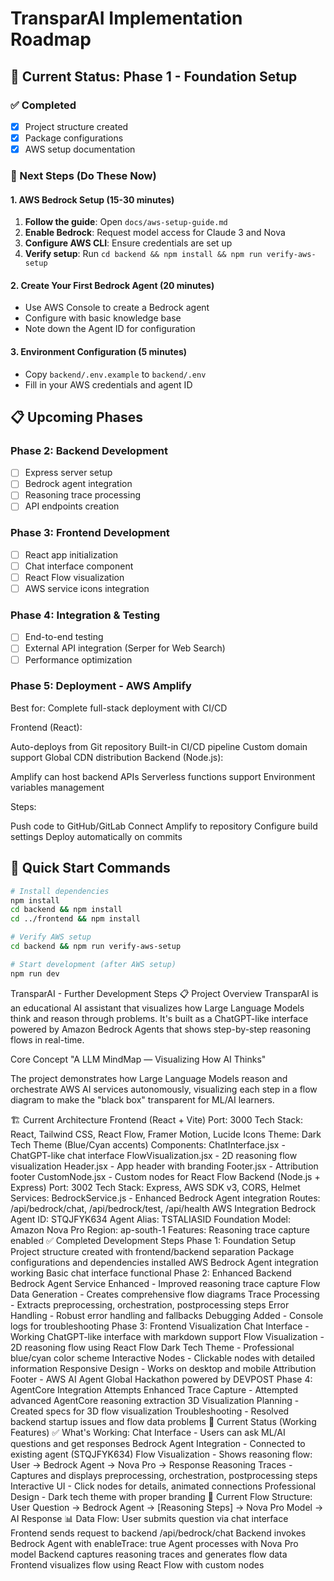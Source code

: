 # TransparAI Implementation Roadmap

## 🎯 Current Status: Phase 1 - Foundation Setup

### ✅ Completed

- [x] Project structure created
- [x] Package configurations
- [x] AWS setup documentation

### 🔄 Next Steps (Do These Now)

#### 1. AWS Bedrock Setup (15-30 minutes)

1. **Follow the guide**: Open `docs/aws-setup-guide.md`
2. **Enable Bedrock**: Request model access for Claude 3 and Nova
3. **Configure AWS CLI**: Ensure credentials are set up
4. **Verify setup**: Run `cd backend && npm install && npm run verify-aws-setup`

#### 2. Create Your First Bedrock Agent (20 minutes)

- Use AWS Console to create a Bedrock agent
- Configure with basic knowledge base
- Note down the Agent ID for configuration

#### 3. Environment Configuration (5 minutes)

- Copy `backend/.env.example` to `backend/.env`
- Fill in your AWS credentials and agent ID

## 📋 Upcoming Phases

### Phase 2: Backend Development

- [ ] Express server setup
- [ ] Bedrock agent integration
- [ ] Reasoning trace processing
- [ ] API endpoints creation

### Phase 3: Frontend Development

- [ ] React app initialization
- [ ] Chat interface component
- [ ] React Flow visualization
- [ ] AWS service icons integration

### Phase 4: Integration & Testing

- [ ] End-to-end testing
- [ ] External API integration (Serper for Web Search)
- [ ] Performance optimization

### Phase 5: Deployment - AWS Amplify 
Best for: Complete full-stack deployment with CI/CD

Frontend (React):

Auto-deploys from Git repository
Built-in CI/CD pipeline
Custom domain support
Global CDN distribution
Backend (Node.js):

Amplify can host backend APIs
Serverless functions support
Environment variables management

Steps:

Push code to GitHub/GitLab
Connect Amplify to repository
Configure build settings
Deploy automatically on commits

## 🚀 Quick Start Commands

```bash
# Install dependencies
npm install
cd backend && npm install
cd ../frontend && npm install

# Verify AWS setup
cd backend && npm run verify-aws-setup

# Start development (after AWS setup)
npm run dev
```

TransparAI - Further Development Steps
📋 Project Overview
TransparAI is an educational AI assistant that visualizes how Large Language Models think and reason through problems. It's built as a ChatGPT-like interface powered by Amazon Bedrock Agents that shows step-by-step reasoning flows in real-time.

Core Concept
"A LLM MindMap — Visualizing How AI Thinks"

The project demonstrates how Large Language Models reason and orchestrate AWS AI services autonomously, visualizing each step in a flow diagram to make the "black box" transparent for ML/AI learners.

🏗️ Current Architecture
Frontend (React + Vite)
Port: 3000
Tech Stack: React, Tailwind CSS, React Flow, Framer Motion, Lucide Icons
Theme: Dark Tech Theme (Blue/Cyan accents)
Components:
ChatInterface.jsx - ChatGPT-like chat interface
FlowVisualization.jsx - 2D reasoning flow visualization
Header.jsx - App header with branding
Footer.jsx - Attribution footer
CustomNode.jsx - Custom nodes for React Flow
Backend (Node.js + Express)
Port: 3002
Tech Stack: Express, AWS SDK v3, CORS, Helmet
Services:
BedrockService.js - Enhanced Bedrock Agent integration
Routes: /api/bedrock/chat, /api/bedrock/test, /api/health
AWS Integration
Bedrock Agent ID: STQJFYK634
Agent Alias: TSTALIASID
Foundation Model: Amazon Nova Pro
Region: ap-south-1
Features: Reasoning trace capture enabled
✅ Completed Development Steps
Phase 1: Foundation Setup
 Project structure created with frontend/backend separation
 Package configurations and dependencies installed
 AWS Bedrock Agent integration working
 Basic chat interface functional
Phase 2: Enhanced Backend
 Bedrock Agent Service Enhanced - Improved reasoning trace capture
 Flow Data Generation - Creates comprehensive flow diagrams
 Trace Processing - Extracts preprocessing, orchestration, postprocessing steps
 Error Handling - Robust error handling and fallbacks
 Debugging Added - Console logs for troubleshooting
Phase 3: Frontend Visualization
 Chat Interface - Working ChatGPT-like interface with markdown support
 Flow Visualization - 2D reasoning flow using React Flow
 Dark Tech Theme - Professional blue/cyan color scheme
 Interactive Nodes - Clickable nodes with detailed information
 Responsive Design - Works on desktop and mobile
 Attribution Footer - AWS AI Agent Global Hackathon powered by DEVPOST
Phase 4: AgentCore Integration Attempts
 Enhanced Trace Capture - Attempted advanced AgentCore reasoning extraction
 3D Visualization Planning - Created specs for 3D flow visualization
 Troubleshooting - Resolved backend startup issues and flow data problems
🎯 Current Status (Working Features)
✅ What's Working:
Chat Interface - Users can ask ML/AI questions and get responses
Bedrock Agent Integration - Connected to existing agent (STQJFYK634)
Flow Visualization - Shows reasoning flow: User → Bedrock Agent → Nova Pro → Response
Reasoning Traces - Captures and displays preprocessing, orchestration, postprocessing steps
Interactive UI - Click nodes for details, animated connections
Professional Design - Dark tech theme with proper branding
🔧 Current Flow Structure:
User Question → Bedrock Agent → [Reasoning Steps] → Nova Pro Model → AI Response
📊 Data Flow:
User submits question via chat interface
Frontend sends request to backend /api/bedrock/chat
Backend invokes Bedrock Agent with enableTrace: true
Agent processes with Nova Pro model
Backend captures reasoning traces and generates flow data
Frontend visualizes flow using React Flow with custom nodes